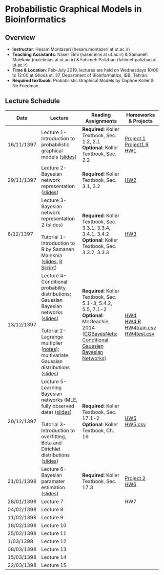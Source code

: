 # Probabilistic Graphical Models in Bioinformatics

## Overview
- **Instructor**: Hesam Montazeri (hesam.montazeri at ut.ac.ir)
- **Teaching Assistants**: Naser Elmi (naser.elmi at ut.ac.ir) & Samaneh Maleknia (maleknias at ut.ac.ir) & Fahimeh Palizban (fahimehpalizban at ut.ac.ir)
- **Time & Location**: Feb-July 2019, lectures are held on Wednesdays 10:00 to 12:00 at Ghods st. 37, Department of Bioinformatics, IBB, Tehran.
- **Required textbook**: Probabilistic Graphical Models by Daphne Koller & Nir Friedman.

## Lecture Schedule

Date | Lecture | Reading Assignments | Homeworks & Projects |
 ------------- | -------------------------- | ------------- | ------------- |
16/11/1397 | Lecture 1- Introduction to probabilistic graphical models ([slides](lectures/01Introduction.pdf))  | **Required**: Koller Textbook, Sec. 1.2, 2.1 <br> **Optional**: Koller Textbook, Sec. 2.2 |[Project 1](projects/project1.pdf "Data Analysis Project #1: Learning Bayesian networks from gene expression data")<br> [Project1.R](projects/project1.R "Data Analysis Project #1: sample R code") <br> [HW1](homeworks/HW1.pdf "Problem set 1") |
29/11/1397 | Lecture 2- Bayesian network representation ([slides](lectures/02Bayesian-networks.pdf)) | **Required**: Koller Textbook, Sec. 3.1, 3.2 | [HW2](homeworks/HW2.pdf "Problem set 2") | 
6/12/1397 | Lecture 3- Bayesian network representation 2 ([slides](lectures/03Bayesian-networks-2.pdf)) <br> <br> Tutorial 1- Introduction to R by Samaneh Maleknia ([slides](tutorials/01IntroductiontoR.pdf), [R Script](tutorials/script1.r)) | **Required**: Koller Textbook, Sec. 3.3.1, 3.3.4, 3.4.1, 3.4.2 <br> **Optional**: Koller Textbook,  Sec. 3.3.2, 3.3.3 | [HW3](homeworks/HW3.pdf "Problem set 3") | 
13/12/1397 | Lecture 4- Conditional probability distributions; Gaussian Bayesian networks ([slides](lectures/04CPDs-GBN.pdf)) <br> <br> Tutorial 2- Lagrange multiplier ([notes](tutorials/02-LagrangeMultipliers.pdf)); multivariate Gaussian distributions ([slides](tutorials/02IntroToRVandND.pdf)) | **Required**: Koller Textbook, Sec. 5.1-3, 5.4.2, 5.5, 7.1-2 <br> **Optional**: McGeachie, 2014 ([CGBayesNets: Conditional Gaussian Bayesian Networks](https://journals.plos.org/ploscompbiol/article?id=10.1371/journal.pcbi.1003676)) | [HW4](homeworks/HW4.pdf "Problem set 4") <br>  [HW4.R](homeworks/HW4.r) <br>  [HW4train.csv](homeworks/HW4train.csv) <br>  [HW4test.csv](homeworks/HW4test.csv) | 
20/12/1397 | Lecture 5- Learning Bayesian networks (MLE, fully observed data) ([slides](lectures/05learning-overview.pdf))  <br> <br> Tutorial 3- Introduction to overfitting, Beta and Dirichlet distributions  ([slides](tutorials/03IntroToOverfitting.pdf)) | **Required**: Koller Textbook, Sec. 17.1-2  <br> **Optional**:  Koller Textbook, Ch. 16 |  [HW5](homeworks/HW5.pdf) <br>  [HW5.csv](homeworks/HW5.csv) | 
21/01/1398 | Lecture 6- Bayesian paramater estimation ([slides](lectures/06bayesian-parameter-estimation.pdf)) | **Required**: Koller Textbook, Sec. 17.3 | [Project 2](homeworks/project2.pdf)  <br> [HW6](homeworks/HW6.pdf)  | 
28/01/1398 | Lecture 7 |  | HW7 |
04/02/1398 | Lecture 8 |  |  |
11/02/1398 | Lecture 9 |  |  |
18/02/1398 | Lecture 10 |  |  |
25/02/1398 | Lecture 11 |  |  |
1/03/1398 | Lecture 12 |  |  |
08/03/1398 | Lecture 13 |  |  |
15/03/1398 | Lecture 14 |  |  |
22/03/1398 | Lecture 15 |  |  |

